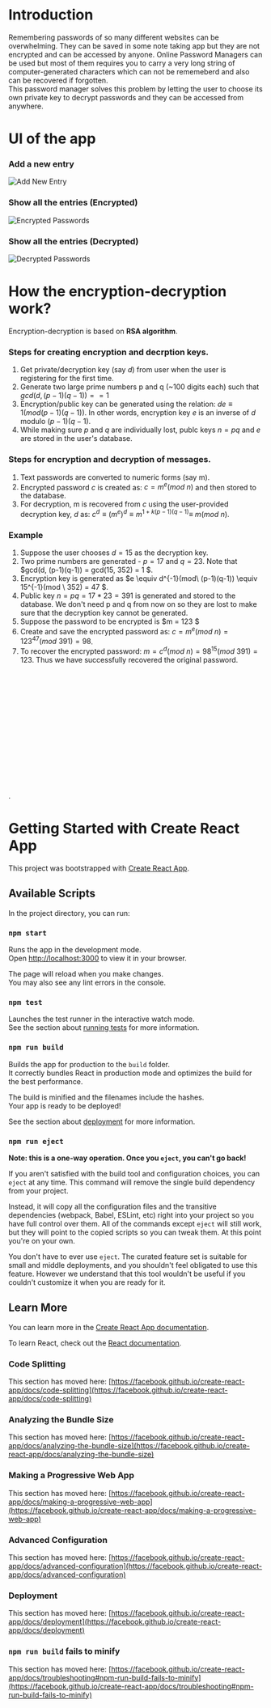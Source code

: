 # Introduction
Remembering passwords of so many different websites can be overwhelming. They can be saved in some note taking app but they are not encrypted and can be accessed by anyone. Online Password Managers can be used but most of them requires you to carry a very long string of computer-generated characters which can not be rememeberd and also can be recovered if forgotten.\
This password manager solves this problem by letting the user to choose its own private key to decrypt passwords and they can be accessed from anywhere.

# UI of the app
### Add a new entry
![Add New Entry](./public/imgs/addNew.png)

### Show all the entries (Encrypted)
![Encrypted Passwords](./public/imgs/encrypted_pass.png)

### Show all the entries (Decrypted)
![Decrypted Passwords](./public/imgs/decrypted_pass.png)


# How the encryption-decryption work?
Encryption-decryption is based on **RSA algorithm**.
### Steps for creating encryption and decrption keys.
1. Get private/decryption key (say $d$) from user when the user is registering for the first time.
2. Generate two large prime numbers p and q (~100 digits each) such that $gcd(d, (p-1)(q-1)) == 1$
3. Encryption/public key can be generated using the relation: $de \equiv 1 (mod(p-1)(q-1))$. In other words, encryption key $e$ is an inverse of $d$ modulo $(p-1)(q-1)$.
4. While making sure $p$ and $q$ are individually lost, publc keys $n = pq$ and $e$ are stored in the user's database.

### Steps for encryption and decryption of messages.
1. Text passwords are converted to numeric forms (say m).
2. Encrypted password $c$ is created as: $c = m^e (mod\ n)$ and then stored to the database.
3. For decryption, m is recovered from $c$ using the user-provided decryption key, $d$ as: $c^d \equiv  (m^e)^d \equiv  m^{1+k(p-1)(q-1)} \equiv  \ m (mod\ n)$.


### Example
1. Suppose the user chooses $d = 15$ as the decryption key.
2. Two prime numbers are generated - $p=17$ and $q = 23$. Note that $gcd(d, (p-1)(q-1)) = gcd(15, 352) = 1 $.
3. Encryption key is generated as $e \equiv d^{-1}(mod\ (p-1)(q-1)) \equiv 15^{-1}(mod \ 352) = 47 $.
4. Public key $n = pq = 17*23 = 391$ is generated and stored to the database. We don't need p and q from now on so they are lost to make sure that the decryption key cannot be generated.
4. Suppose the password to be encrypted is $m = 123 $
5. Create and save the encrypted password as: $c = m^e (mod\ n) = 123^{47} (mod \ 391) = 98$.
6. To recover the encrypted password: $m = c^d (mod\ n) = 98 ^ {15} ( mod \ 391)  = 123$. Thus we have successfully recovered the original password.

\
\
\
\
\
\
\
\
\
\
\
\
\
\
.

# Getting Started with Create React App
This project was bootstrapped with [Create React App](https://github.com/facebook/create-react-app).

## Available Scripts

In the project directory, you can run:

### `npm start`

Runs the app in the development mode.\
Open [http://localhost:3000](http://localhost:3000) to view it in your browser.

The page will reload when you make changes.\
You may also see any lint errors in the console.

### `npm test`

Launches the test runner in the interactive watch mode.\
See the section about [running tests](https://facebook.github.io/create-react-app/docs/running-tests) for more information.

### `npm run build`

Builds the app for production to the `build` folder.\
It correctly bundles React in production mode and optimizes the build for the best performance.

The build is minified and the filenames include the hashes.\
Your app is ready to be deployed!

See the section about [deployment](https://facebook.github.io/create-react-app/docs/deployment) for more information.

### `npm run eject`

**Note: this is a one-way operation. Once you `eject`, you can't go back!**

If you aren't satisfied with the build tool and configuration choices, you can `eject` at any time. This command will remove the single build dependency from your project.

Instead, it will copy all the configuration files and the transitive dependencies (webpack, Babel, ESLint, etc) right into your project so you have full control over them. All of the commands except `eject` will still work, but they will point to the copied scripts so you can tweak them. At this point you're on your own.

You don't have to ever use `eject`. The curated feature set is suitable for small and middle deployments, and you shouldn't feel obligated to use this feature. However we understand that this tool wouldn't be useful if you couldn't customize it when you are ready for it.

## Learn More

You can learn more in the [Create React App documentation](https://facebook.github.io/create-react-app/docs/getting-started).

To learn React, check out the [React documentation](https://reactjs.org/).

### Code Splitting

This section has moved here: [https://facebook.github.io/create-react-app/docs/code-splitting](https://facebook.github.io/create-react-app/docs/code-splitting)

### Analyzing the Bundle Size

This section has moved here: [https://facebook.github.io/create-react-app/docs/analyzing-the-bundle-size](https://facebook.github.io/create-react-app/docs/analyzing-the-bundle-size)

### Making a Progressive Web App

This section has moved here: [https://facebook.github.io/create-react-app/docs/making-a-progressive-web-app](https://facebook.github.io/create-react-app/docs/making-a-progressive-web-app)

### Advanced Configuration

This section has moved here: [https://facebook.github.io/create-react-app/docs/advanced-configuration](https://facebook.github.io/create-react-app/docs/advanced-configuration)

### Deployment

This section has moved here: [https://facebook.github.io/create-react-app/docs/deployment](https://facebook.github.io/create-react-app/docs/deployment)

### `npm run build` fails to minify

This section has moved here: [https://facebook.github.io/create-react-app/docs/troubleshooting#npm-run-build-fails-to-minify](https://facebook.github.io/create-react-app/docs/troubleshooting#npm-run-build-fails-to-minify)
